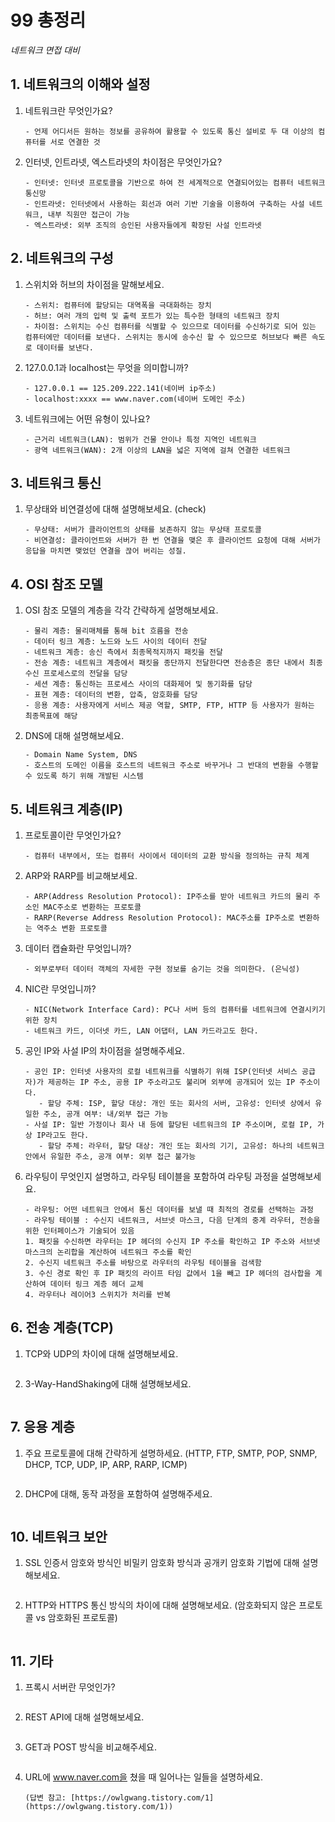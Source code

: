 # 99 총정리

*네트워크 면접 대비*



## 1. 네트워크의 이해와 설정

1. 네트워크란 무엇인가요?

   ```
   - 언제 어디서든 원하는 정보를 공유하여 활용할 수 있도록 통신 설비로 두 대 이상의 컴퓨터를 서로 연결한 것
   ```

2. 인터넷, 인트라넷, 엑스트라넷의 차이점은 무엇인가요?

   ```
   - 인터넷: 인터넷 프로토콜을 기반으로 하여 전 세계적으로 연결되어있는 컴퓨터 네트워크 통신망
   - 인트라넷: 인터넷에서 사용하는 회선과 여러 기반 기술을 이용하여 구축하는 사설 네트워크, 내부 직원만 접근이 가능
   - 엑스트라넷: 외부 조직의 승인된 사용자들에게 확장된 사설 인트라넷
   ```

## 2. 네트워크의 구성

1. 스위치와 허브의 차이점을 말해보세요.

   ```
   - 스위치: 컴퓨터에 할당되는 대역폭을 극대화하는 장치
   - 허브: 여러 개의 입력 및 출력 포트가 있는 특수한 형태의 네트워크 장치
   - 차이점: 스위치는 수신 컴퓨터를 식별할 수 있으므로 데이터를 수신하기로 되어 있는 컴퓨터에만 데이터를 보낸다. 스위치는 동시에 송수신 할 수 있으므로 허브보다 빠른 속도로 데이터를 보낸다.
   ```

2. 127.0.0.1과 localhost는 무엇을 의미합니까?

   ```
   - 127.0.0.1 == 125.209.222.141(네이버 ip주소)
   - localhost:xxxx == www.naver.com(네이버 도메인 주소)
   ```

3. 네트워크에는 어떤 유형이 있나요?

   ```
   - 근거리 네트워크(LAN): 범위가 건물 안이나 특정 지역인 네트워크
   - 광역 네트워크(WAN): 2개 이상의 LAN을 넓은 지역에 걸쳐 연결한 네트워크
   ```

## 3. 네트워크 통신

1. 무상태와 비연결성에 대해 설명해보세요. (check)

   ```
   - 무상태: 서버가 클라이언트의 상태를 보존하지 않는 무상태 프로토콜
   - 비연결성: 클라이언트와 서버가 한 번 연결을 맺은 후 클라이언트 요청에 대해 서버가 응답을 마치면 맺었던 연결을 끊어 버리는 성질.
   
   ```

## 4. OSI 참조 모델

1. OSI 참조 모델의 계층을 각각 간략하게 설명해보세요.

   ```
   - 물리 계층: 물리매체를 통해 bit 흐름을 전송
   - 데이터 링크 계층: 노드와 노드 사이의 데이터 전달
   - 네트워크 계층: 송신 측에서 최종목적지까지 패킷을 전달
   - 전송 계층: 네트워크 계층에서 패킷을 종단까지 전달한다면 전송층은 종단 내에서 최종 수신 프로세스로의 전달을 담당
   - 세션 계층: 통신하는 프로세스 사이의 대화제어 및 동기화를 담당
   - 표현 계층: 데이터의 변환, 압축, 암호화를 담당
   - 응용 계층: 사용자에게 서비스 제공 역할, SMTP, FTP, HTTP 등 사용자가 원하는 최종목표에 해당
   ```

2. DNS에 대해 설명해보세요.

   ```
   - Domain Name System, DNS
   - 호스트의 도메인 이름을 호스트의 네트워크 주소로 바꾸거나 그 반대의 변환을 수행할 수 있도록 하기 위해 개발된 시스템
   ```

## 5. 네트워크 계층(IP)

1. 프로토콜이란 무엇인가요?

   ```
   - 컴퓨터 내부에서, 또는 컴퓨터 사이에서 데이터의 교환 방식을 정의하는 규칙 체계
   ```

2. ARP와 RARP를 비교해보세요.

   ```
   - ARP(Address Resolution Protocol): IP주소를 받아 네트워크 카드의 물리 주소인 MAC주소로 변환하는 프로토콜
   - RARP(Reverse Address Resolution Protocol): MAC주소를 IP주소로 변환하는 역주소 변환 프로토콜
   ```

3. 데이터 캡슐화란 무엇입니까?

   ```
   - 외부로부터 데이터 객체의 자세한 구현 정보를 숨기는 것을 의미한다. (은닉성)

   ```

4. NIC란 무엇입니까?

   ```
   - NIC(Network Interface Card): PC나 서버 등의 컴퓨터를 네트워크에 연결시키기 위한 장치
   - 네트워크 카드, 이더넷 카드, LAN 어댑터, LAN 카드라고도 한다.
   ```

5. 공인 IP와 사설 IP의 차이점을 설명해주세요.

   ```
   - 공인 IP: 인터넷 사용자의 로컬 네트워크를 식별하기 위해 ISP(인터넷 서비스 공급자)가 제공하는 IP 주소, 공용 IP 주소라고도 불리며 외부에 공개되어 있는 IP 주소이다.
      - 할당 주체: ISP, 할당 대상: 개인 또는 회사의 서버, 고유성: 인터넷 상에서 유일한 주소, 공개 여부: 내/외부 접근 가능
   - 사설 IP: 일반 가정이나 회사 내 등에 할당된 네트워크의 IP 주소이며, 로컬 IP, 가상 IP라고도 한다.
      - 할당 주체: 라우터, 할당 대상: 개인 또는 회사의 기기, 고유성: 하나의 네트워크 안에서 유일한 주소, 공개 여부: 외부 접근 불가능
   ```

6. 라우팅이 무엇인지 설명하고, 라우팅 테이블을 포함하여 라우팅 과정을 설명해보세요.

   ```
   - 라우팅: 어떤 네트워크 안에서 통신 데이터를 보낼 때 최적의 경로를 선택하는 과정
   - 라우팅 테이블 : 수신지 네트워크, 서브넷 마스크, 다음 단계의 중계 라우터, 전송을 위한 인터페이스가 기술되어 있음
   1. 패킷을 수신하면 라우터는 IP 헤더의 수신지 IP 주소를 확인하고 IP 주소와 서브넷 마스크의 논리합을 계산하여 네트워크 주소를 확인
   2. 수신지 네트워크 주소를 바탕으로 라우터의 라우팅 테이블을 검색함
   3. 수신 경로 확인 후 IP 패킷의 라이프 타임 값에서 1을 빼고 IP 헤더의 검사합을 계산하여 데이터 링크 계층 헤더 교체
   4. 라우터나 레이어3 스위치가 처리를 반복
   ```

## 6. 전송 계층(TCP)

1. TCP와 UDP의 차이에 대해 설명해보세요.

   ```
   
   ```

2. 3-Way-HandShaking에 대해 설명해보세요.

   ```
   
   ```

## 7. 응용 계층

1. 주요 프로토콜에 대해 간략하게 설명하세요. (HTTP, FTP, SMTP, POP, SNMP, DHCP, TCP, UDP, IP, ARP, RARP, ICMP)

   ```
   
   ```

2. DHCP에 대해, 동작 과정을 포함하여 설명해주세요.

   ```
   
   ```

## 10. 네트워크 보안

1. SSL 인증서 암호와 방식인 비밀키 암호화 방식과 공개키 암호화 기법에 대해 설명해보세요.

   ```
   
   ```

2. HTTP와 HTTPS 통신 방식의 차이에 대해 설명해보세요. (암호화되지 않은 프로토콜 vs 암호화된 프로토콜)

   ```
   
   ```

## 11. 기타

1. 프록시 서버란 무엇인가?

   ```
   
   ```

2. REST API에 대해 설명해보세요.

   ```
   
   ```

3. GET과 POST 방식을 비교해주세요.

   ```
   
   ```

4. URL에 www.naver.com을 쳤을 때 일어나는 일들을 설명하세요.

   ```
   (답변 참고: [https://owlgwang.tistory.com/1](https://owlgwang.tistory.com/1))
   ```
